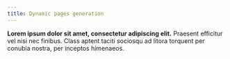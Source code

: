 ```yaml
---
title: Dynamic pages generation
---
```

**Lorem ipsum dolor sit amet, consectetur adipiscing elit.** Praesent efficitur vel nisi nec finibus. Class aptent taciti sociosqu ad litora torquent per conubia nostra, per inceptos himenaeos.